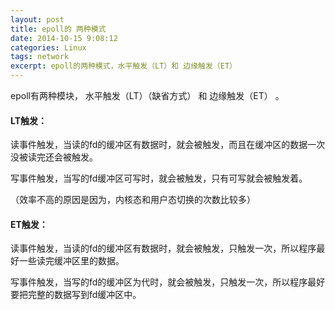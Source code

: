 ```yaml
---
layout: post
title: epoll的 两种模式
date: 2014-10-15 9:08:12
categories: Linux
tags: network 
excerpt: epoll的两种模式，水平触发（LT）和 边缘触发（ET）
---
```


epoll有两种模块， 水平触发（LT）（缺省方式） 和 边缘触发（ET） 。


#### LT触发：

读事件触发，当读的fd的缓冲区有数据时，就会被触发，而且在缓冲区的数据一次没被读完还会被触发。

写事件触发，当写的fd缓冲区可写时，就会被触发，只有可写就会被触发着。

（效率不高的原因是因为，内核态和用户态切换的次数比较多）

#### ET触发：

 读事件触发，当读的fd的缓冲区有数据时，就会被触发，只触发一次，所以程序最好一些读完缓冲区里的数据。

写事件触发，当写的fd的缓冲区为代时，就会被触发，只触发一次，所以程序最好要把完整的数据写到fd缓冲区中。